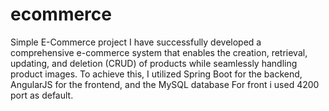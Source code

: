 # ecommerce
Simple E-Commerce project
I have successfully developed a comprehensive e-commerce system that enables the creation, retrieval, updating, and deletion (CRUD) of products while seamlessly handling product images. 
To achieve this, I utilized Spring Boot for the backend, AngularJS for the frontend, and the MySQL database
For front i used 4200 port as default.
